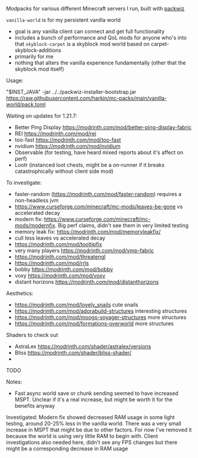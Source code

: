 Modpacks for various different Minecraft servers I run, built with [packwiz](https://packwiz.infra.link/)

`vanilla-world` is for my persistent vanilla world
 * goal is any vanilla client can connect and get full functionality
 * includes a bunch of performance and QoL mods for anyone who's into that
`skyblock-carpet` is a skyblock mod world based on carpet-skyblock-additions
 * primarily for me
 * nothing that alters the vanilla experience fundamentally (other that the skyblock mod itself)

Usage:

"$INST_JAVA" -jar ../../packwiz-installer-bootstrap.jar https://raw.githubusercontent.com/harkin/mc-packs/main/vanilla-world/pack.toml


Waiting on updates for 1.21.7:
* Better Ping Display https://modrinth.com/mod/better-ping-display-fabric
* REI https://modrinth.com/mod/rei
* too-fast https://modrinth.com/mod/too-fast
* nvidium https://modrinth.com/mod/nvidium
* Observable (for testing, have heard mixed reports about it's affect on perf)
* Lootr (instanced loot chests, might be a on-runner if it breaks catastrophically without client side mod)

To investigate:
* faster-random (https://modrinth.com/mod/faster-random) requires a non-headless jvm
* https://www.curseforge.com/minecraft/mc-mods/leaves-be-gone vs accelerated decay
* modern fix: https://www.curseforge.com/minecraft/mc-mods/modernfix. Big perf claims, didn't see them in very limited testing
* memory leak fix: https://modrinth.com/mod/memoryleakfix/
* cull less leaves vs accelerated decay
* https://modrinth.com/mod/tooltipfix
* very many players https://modrinth.com/mod/vmp-fabric
* https://modrinth.com/mod/threatengl
* https://modrinth.com/mod/rrls
* bobby https://modrinth.com/mod/bobby
* voxy https://modrinth.com/mod/voxy
* distant horizons https://modrinth.com/mod/distanthorizons

Aesthetics:
* https://modrinth.com/mod/lovely_snails cute snails
* https://modrinth.com/mod/adorabuild-structures interesting structures
* https://modrinth.com/mod/moogs-voyager-structures more structures
* https://modrinth.com/mod/formations-overworld more structures

Shaders to check out
* AstraLex https://modrinth.com/shader/astralex/versions
* Bliss https://modrinth.com/shader/bliss-shader/
* 
TODO


Notes:
* Fast async world save or chunk sending seemed to have increased MSPT. Unclear if it's a real increase, but might be worth it for the benefits anyway

Investigated:
Modern fix showed decreased RAM usage in some light testing, around 20-25% less in the vanilla world. There was a very small increase in MSPT that might be due to other factors. For now I've removed it because the world is using very little RAM to begin with. Client investigations also needed here, didn't see any FPS changes but there might be a corresponding decrease in RAM usage
